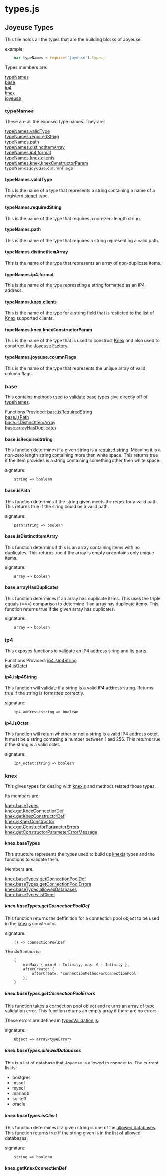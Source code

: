 # types.js #

## Joyeuse Types ##

This file holds all the types that are the building blocks of Joyeuse.

example:
```javascript
    var typeNames = require('joyeuse').types;
```

Types members are:

[typeNames](typeNames)</br>
[base](base)</br>
[ip4](ip4)</br>
[knex](knex)</br>
[joyeuse](joyeuse)</br>

### typeNames ###

These are all the exposed type names. They are:

[typeNames.validType](typeNames.validType)</br>
[typeNames.requiredString](typeNames.requiredString)</br>
[typeNames.path](typeNames.path)</br>
[typeNames.distinctItemArray](typeNames.distinctItemArray)</br>
[typeNames.ip4.format](typeNames.ip4.format)</br>
[typeNames.knex.clients](typeNames.knex.clients)</br>
[typeNames.knex.knexConstructorParam](typeNames.knex.knexConstructorParam)</br>
[typeNames.joyeuse.columnFlags](typeNames.joyeuse.columnFlags)

#### typeNames.validType ###
This is the name of a type that represents a string containing a name of a registerd [signet](https://www.npmjs.com/package/signet) type.

#### typeNames.requiredString ####
This is the name of the type that requires a non-zero length string.

#### typeNames.path ####
This is the name of the type that requires a string representing a valid path.

#### typeNames.distinctItemArray ####
This is the name of the type that represents an array of non-duplicate items.

#### typeNames.ip4.format ####
This is the name of the type represeting a string formatted as an IP4 address.

#### typeNames.knex.clients ####
This is the name of the type for a string field that is resticted to the list of [Knex](http://knexjs.org/) supported clients.

#### typeNames.knex.knexConstructorParam ####
This is the name of the type that is used to construct [Knex](http://knexjs.org/) and also used to construct the [Joyeuse Factory](joyeuse.md#getFactory).

#### typeNames.joyeuse.columnFlags ####
This is the name of the type that represents the unique array of valid column flags.

### base ###
This contains methods used to validate base types give directly off of [typeNames](typeNames).

Functions Provided:
[base.isRequiredString](base.isRequiredString)</br>
[base.isPath](base.isPath)</br>
[base.isDistinctItemArray](base.isDistinctItemArray)</br>
[base.arrayHasDuplicates](base.arrayHasDuplicates)</br>

#### base.isRequiredString ###
This function determines if a given string is a [required string](typeNames.requiredString). Meaning it is a non-zero length string containing more then white space. This returns true if the item provides is a string containing something other then white space.

signature:
```
    string => boolean
```

#### base.isPath ####
This function determins if the string given meets the regex for a valid path. This returns true if the string could be a valid path.

signature:
```
    path:string => boolean
```

#### base.isDistinctItemArray ####
This function determins if this is an array containing items with no duplicates. This returns true if the array is empty or contains only unique items.

signature:
```
    array => boolean
```

#### base.arrayHasDuplicates ####
This function determines if an array has duplicate items. This uses the triple equals (===) comparison to determine if an array has duplicate items. This function returns true if the given array has duplicates.

signature:
```
    array => boolean
```

### ip4 ###
This exposes functions to validate an IP4 address string and its parts.

Functions Provided:
[ip4.isIp4String](ip4.isIp4String)</br>
[ip4.isOctet](ip4.isOctet)</br>

#### ip4.isIp4String ####
This function will validate if a string is a valid IP4 address string. Returns true if the string is formatted correctly.

signature:
```
    ip4_address:string => boolean
```

#### ip4.isOctet ###
This function will return whether or not a string is a valid IP4 address octet. It must be a string contaning a number between 1 and 255. This returns true if the string is a valid octet.

signature:
```
    ip4_octet:string => boolean
```

### knex ###
This gives types for dealing with [knexjs](http://knexjs.org) and methods related those types.

Its members are:

[knex.baseTypes](knex.baseTypes)</br>
[knex.getKnexConnectionDef](knex.getKnexConnectionDef)</br>
[knex.getKnexConstructorDef](knex.getKnexConstructorDef)</br>
[knex.isKnexConstructor](knex.isKnexConstructor)</br>
[knex.getConstuctorParameterErrors](knex.getConstuctorParameterErrors)</br>
[knex.getConstructorParameterErrorMessage](knex.getConstructorParameterErrorMessage)

#### knex.baseTypes ###
This structure represents the types used to build up [knexjs](http://knexjs.org) types and the functions to validate them.

Members are:

[knex.baseTypes.getConnectionPoolDef](knex.baseTypes.getConnectionPoolDef)</br>
[knex.baseTypes.getConnectionPoolErrors](knex.baseTypes.getConnectionPoolErrors)</br>
[knex.baseTypes.allowedDatabases](knex.baseTypes.allowedDatabases)</br>
[knex.baseTypes.isClient](knex.baseTypes.isClient)

##### knex.baseTypes.getConnectionPoolDef #####
This function returns the deffinition for a connection pool object to be used in the [knexjs](http://knexjs.org) constructor.

signature:
```
    () => connectionPoolDef
```

The deffinition is:
```
    {
        minMax: { min:0 - Infinity, max: 0 - Infinity },
        afterCreate: { 
            afterCreate: 'connectionMethodForConnectionPool' 
        },
    }
```

##### knex.baseTypes.getConnectionPoolErrors #####
This function takes a connection pool object and returns an array of type validation error. This function returns an empty array if there are no errors.

These errors are defined in [typesValidation.js](typesValidation.md).

signature:
```
    Object => array<typeError>
```

##### knex.baseTypes.allowedDatabases #####
This is a list of database that Joyeuse is allowed to conncet to. The current list is:

* postgres
* mssql
* mysql
* mariadb
* sqlite3
* oracle

##### knex.baseTypes.isClient #####
This function determines if a given string is one of the [allowed databases](knex.baseTypes.allowedDatabases). This function returns true if the string given is in the list of allowed databases.

signature:
```
    string => boolean
```


#### knex.getKnexConnectionDef ####